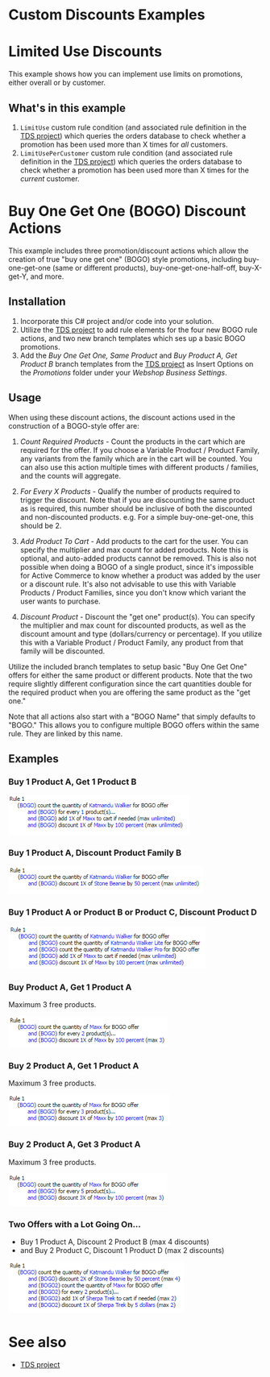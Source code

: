 Custom Discounts Examples
========

# Limited Use Discounts
This example shows how you can implement use limits on promotions, either overall or by customer.

## What's in this example
1. `LimitUse` custom rule condition (and associated rule definition in the [TDS project](../ActiveCommerce.Training.Discounts.Sitecore)) which queries the orders database to check whether a promotion has been used more than X times for *all* customers.
2. `LimitUsePerCustomer` custom rule condition (and associated rule definition in the [TDS project](../ActiveCommerce.Training.Discounts.Sitecore)) which queries the orders database to check whether a promotion has been used more than X times for the *current* customer.

# Buy One Get One (BOGO) Discount Actions
This example includes three promotion/discount actions which allow the creation of true "buy one get one" (BOGO) style promotions,
including buy-one-get-one (same or different products), buy-one-get-one-half-off, buy-X-get-Y, and more.

## Installation
1. Incorporate this C# project and/or code into your solution.
2. Utilize the [TDS project](../ActiveCommerce.Training.Discounts.Sitecore) to add rule elements for the four new BOGO rule actions,
and two new branch templates which ses up a basic BOGO promotions.
3. Add the *Buy One Get One, Same Product* and *Buy Product A, Get Product B* branch templates from the [TDS project](../ActiveCommerce.Training.Discounts.Sitecore)
as Insert Options on the *Promotions* folder under your *Webshop Business Settings*.

## Usage
When using these discount actions, the discount actions used in the construction of a BOGO-style offer are:

1. *Count Required Products* - Count the products in the cart which are required for the offer. If you choose a Variable Product / Product Family, any variants from the family which are in the
cart will be counted. You can also use this action multiple times with different products / families, and the counts will aggregate.

1. *For Every X Products* - Qualify the number of products required to trigger the discount. Note that if you are discounting the same product as is required, this number should be inclusive
of both the discounted and non-discounted products. e.g. For a simple buy-one-get-one, this should be 2.

1. *Add Product To Cart* - Add products to the cart for the user. You can specify the multiplier and max count for added products. Note this is optional, and auto-added products cannot be removed.
This is also not possible when doing a BOGO of a single product, since it's impossible for Active Commerce to know whether a product was added by the user or a discount rule.
It's also not advisable to use this with Variable Products / Product Families, since you don't know which variant the user wants to purchase.

1. *Discount Product* - Discount the "get one" product(s). You can specify the multiplier and max count for discounted products, as well as the discount amount and type
(dollars/currency or percentage). If you utilize this with a Variable Product / Product Family, any product from that family will be discounted.

Utilize the included branch templates to setup basic "Buy One Get One" offers for either the same product or different products. Note that the two require slightly
different configuration since the cart quantities double for the required product when you are offering the same product as the "get one."

Note that all actions also start with a "BOGO Name" that simply defaults to "BOGO." This allows you to configure multiple BOGO offers within the same rule. They are linked
by this name.

## Examples

### Buy 1 Product A, Get 1 Product B
![](images/BuyAGetB.png?raw=true)

### Buy 1 Product A, Discount Product Family B
![](images/BuyADiscountB.png?raw=true)

### Buy 1 Product A or Product B or Product C, Discount Product D
![](images/CountMany.png?raw=true)

### Buy Product A, Get 1 Product A
Maximum 3 free products.

![](images/BuyAGetA.png?raw=true)

### Buy 2 Product A, Get 1 Product A
Maximum 3 free products.

![](images/Buy2Get1.png?raw=true)

### Buy 2 Product A, Get 3 Product A
Maximum 3 free products.

![](images/Buy2Get3.png?raw=true)

### Two Offers with a Lot Going On...
* Buy 1 Product A, Discount 2 Product B (max 4 discounts)
* and Buy 2 Product C, Discount 1 Product D (max 2 discounts)

![](images/DoubleOffer.png?raw=true)


# See also
* [TDS project](../ActiveCommerce.Training.Discounts.Sitecore)